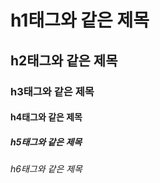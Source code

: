# h1태그와 같은 제목

## h2태그와 같은 제목

### h3태그와 같은 제목

#### h4태그와 같은 제목

##### h5태그와 같은 제목

###### h6태그와 같은 제목